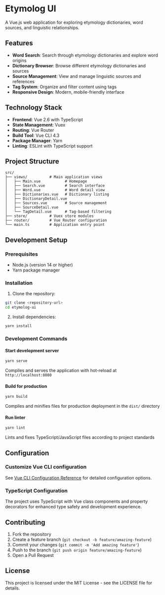 # Etymolog UI

A Vue.js web application for exploring etymology dictionaries, word sources, and linguistic relationships.

## Features

- **Word Search**: Search through etymology dictionaries and explore word origins
- **Dictionary Browser**: Browse different etymology dictionaries and sources
- **Source Management**: View and manage linguistic sources and references
- **Tag System**: Organize and filter content using tags
- **Responsive Design**: Modern, mobile-friendly interface

## Technology Stack

- **Frontend**: Vue 2.6 with TypeScript
- **State Management**: Vuex
- **Routing**: Vue Router
- **Build Tool**: Vue CLI 4.3
- **Package Manager**: Yarn
- **Linting**: ESLint with TypeScript support

## Project Structure

```
src/
├── views/          # Main application views
│   ├── Main.vue           # Homepage
│   ├── Search.vue         # Search interface
│   ├── Word.vue           # Word detail view
│   ├── Dictionaries.vue   # Dictionary listing
│   ├── DictionaryDetail.vue
│   ├── Sources.vue        # Source management
│   ├── SourceDetail.vue
│   └── TagDetail.vue      # Tag-based filtering
├── store/          # Vuex store modules
├── router/         # Vue Router configuration
└── main.ts         # Application entry point
```

## Development Setup

### Prerequisites

- Node.js (version 14 or higher)
- Yarn package manager

### Installation

1. Clone the repository:
```bash
git clone <repository-url>
cd etymolog-ui
```

2. Install dependencies:
```bash
yarn install
```

### Development Commands

#### Start development server
```bash
yarn serve
```
Compiles and serves the application with hot-reload at `http://localhost:8080`

#### Build for production
```bash
yarn build
```
Compiles and minifies files for production deployment in the `dist/` directory

#### Run linter
```bash
yarn lint
```
Lints and fixes TypeScript/JavaScript files according to project standards

## Configuration

### Customize Vue CLI configuration
See [Vue CLI Configuration Reference](https://cli.vuejs.org/config/) for detailed configuration options.

### TypeScript Configuration
The project uses TypeScript with Vue class components and property decorators for enhanced type safety and development experience.

## Contributing

1. Fork the repository
2. Create a feature branch (`git checkout -b feature/amazing-feature`)
3. Commit your changes (`git commit -m 'Add amazing feature'`)
4. Push to the branch (`git push origin feature/amazing-feature`)
5. Open a Pull Request

## License

This project is licensed under the MIT License - see the LICENSE file for details.
